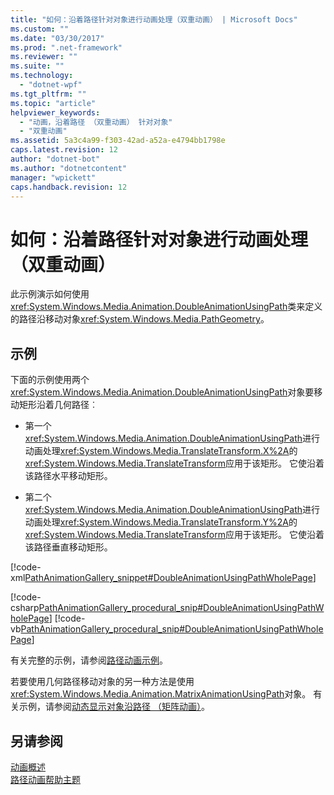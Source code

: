 ```yaml
---
title: "如何：沿着路径针对对象进行动画处理（双重动画） | Microsoft Docs"
ms.custom: ""
ms.date: "03/30/2017"
ms.prod: ".net-framework"
ms.reviewer: ""
ms.suite: ""
ms.technology: 
  - "dotnet-wpf"
ms.tgt_pltfrm: ""
ms.topic: "article"
helpviewer_keywords: 
  - "动画，沿着路径 （双重动画） 针对对象"
  - "双重动画"
ms.assetid: 5a3c4a99-f303-42ad-a52a-e4794bb1798e
caps.latest.revision: 12
author: "dotnet-bot"
ms.author: "dotnetcontent"
manager: "wpickett"
caps.handback.revision: 12
---
```

# 如何：沿着路径针对对象进行动画处理（双重动画）
此示例演示如何使用<xref:System.Windows.Media.Animation.DoubleAnimationUsingPath>类来定义的路径沿移动对象<xref:System.Windows.Media.PathGeometry>。  
  
## <a name="example"></a>示例  
 下面的示例使用两个<xref:System.Windows.Media.Animation.DoubleAnimationUsingPath>对象要移动矩形沿着几何路径︰  
  
-   第一个<xref:System.Windows.Media.Animation.DoubleAnimationUsingPath>进行动画处理<xref:System.Windows.Media.TranslateTransform.X%2A>的<xref:System.Windows.Media.TranslateTransform>应用于该矩形。 它使沿着该路径水平移动矩形。  
  
-   第二个<xref:System.Windows.Media.Animation.DoubleAnimationUsingPath>进行动画处理<xref:System.Windows.Media.TranslateTransform.Y%2A>的<xref:System.Windows.Media.TranslateTransform>应用于该矩形。 它使沿着该路径垂直移动矩形。  
  
 [!code-xml[PathAnimationGallery_snippet#DoubleAnimationUsingPathWholePage](../../../../samples/snippets/csharp/VS_Snippets_Wpf/PathAnimationGallery_snippet/CS/doubleanimationusingpathexample.xaml#doubleanimationusingpathwholepage)]  
  
 [!code-csharp[PathAnimationGallery_procedural_snip#DoubleAnimationUsingPathWholePage](../../../../samples/snippets/csharp/VS_Snippets_Wpf/PathAnimationGallery_procedural_snip/CSharp/DoubleAnimationUsingPathExample.cs#doubleanimationusingpathwholepage)]
 [!code-vb[PathAnimationGallery_procedural_snip#DoubleAnimationUsingPathWholePage](../../../../samples/snippets/visualbasic/VS_Snippets_Wpf/PathAnimationGallery_procedural_snip/VisualBasic/DoubleAnimationUsingPathExample.vb#doubleanimationusingpathwholepage)]  
  
 有关完整的示例，请参阅[路径动画示例](http://go.microsoft.com/fwlink/?LinkID=160028)。  
  
 若要使用几何路径移动对象的另一种方法是使用<xref:System.Windows.Media.Animation.MatrixAnimationUsingPath>对象。 有关示例，请参阅[动态显示对象沿路径 （矩阵动画）](../../../../docs/framework/wpf/graphics-multimedia/how-to-animate-an-object-along-a-path-matrix-animation.md)。  
  
## <a name="see-also"></a>另请参阅  
 [动画概述](../../../../docs/framework/wpf/graphics-multimedia/animation-overview.md)   
 [路径动画帮助主题](../../../../docs/framework/wpf/graphics-multimedia/path-animation-how-to-topics.md)